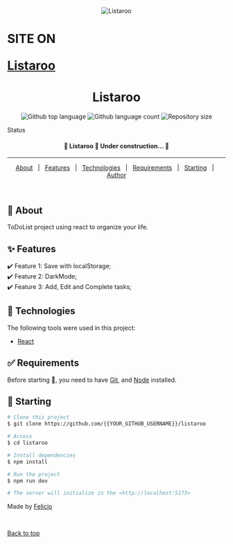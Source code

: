 <div align="center" id="top"> 
  <img src="./.github/app.gif" alt="Listaroo" />
</div>

<h1>
<p>SITE ON</p>
   <a target="_blank" href="https://listaroo.vercel.app/">Listaroo</a>
</h1>

<h1 align="center">Listaroo</h1>

<p align="center">
  <img alt="Github top language" src="https://img.shields.io/github/languages/top/felicio-almd/listaroo?color=56BEB8">

  <img alt="Github language count" src="https://img.shields.io/github/languages/count/felicio-almd/listaroo?color=56BEB8">

  <img alt="Repository size" src="https://img.shields.io/github/repo-size/felicio-almd/listaroo?color=56BEB8">

  
</p>

Status 

 <h4 align="center"> 
	🚧  Listaroo 🚀 Under construction...  🚧
</h4> 

<hr> 

<p align="center">
  <a href="#dart-about">About</a> &#xa0; | &#xa0; 
  <a href="#sparkles-features">Features</a> &#xa0; | &#xa0;
  <a href="#rocket-technologies">Technologies</a> &#xa0; | &#xa0;
  <a href="#white_check_mark-requirements">Requirements</a> &#xa0; | &#xa0;
  <a href="#checkered_flag-starting">Starting</a> &#xa0; | &#xa0;
  <a href="https://github.com/{{YOUR_GITHUB_USERNAME}}" target="_blank">Author</a>
</p>

<br>

## :dart: About ##

ToDoList project using react to organize your life.

## :sparkles: Features ##

:heavy_check_mark: Feature 1: Save with localStorage;\
:heavy_check_mark: Feature 2: DarkMode;\
:heavy_check_mark: Feature 3: Add, Edit and Complete tasks;

## :rocket: Technologies ##

The following tools were used in this project:

- [React](https://pt-br.reactjs.org/)

## :white_check_mark: Requirements ##

Before starting :checkered_flag:, you need to have [Git](https://git-scm.com), and [Node](https://nodejs.org/en/) installed.

## :checkered_flag: Starting ##

```bash
# Clone this project
$ git clone https://github.com/{{YOUR_GITHUB_USERNAME}}/listaroo

# Access
$ cd listaroo

# Install dependencies
$ npm install

# Run the project
$ npm run dev

# The server will initialize in the <http://localhost:5173>
```




Made by <a href="https://github.com/felicio-almd" target="_blank">Felicio</a>

&#xa0;

<a href="#top">Back to top</a>
